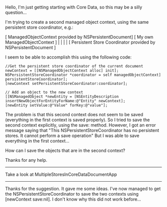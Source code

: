 

Hello, I'm just getting starting with Core Data, so this may be a silly question...

I'm trying to create a second managed object context, using the same persistent store coordinator, e.g.:

    
[ ManagedObjectContext provided by NSPersistentDocument]            [ My own ManagedObjectContext ]
                                      |                                                             |
                                      |                                                             |
                                     [ Persistent Store Coordinator provided by NSPersistentDocument ]


I seem to be able to accomplish this using the following code:
     
	//Get the persistent store coordinator of the current document
	newContext = [[NSManagedObjectContext alloc] init];
	NSPersistentStoreCoordinator *coordinator = self managedObjectContext] persistentStoreCoordinator];
	[newContext setPersistentStoreCoordinator:coordinator];

	// Add an object to the new context
	[[NSManagedObject *newEntity = [NSEntityDescription insertNewObjectForEntityForName:@"Entity" newContext]; 
	[newEntity setValue:@"Value" forKey:@"value"]; 


The problem is that this second context does not seem to be saved (everything in the first context is saved properly).
So I tried to save the second context explicitly, using the save: method.  However, I got an error message saying that 
"This NSPersistentStoreCoordinator has no persistent stores.  It cannot perform a save operation"  But I was able to save
everything in the first context...

How can I save the objects that are in the second context?

Thanks for any help.

----

Take a look at MultipleStoresInCoreDataDocumentApp

----

Thanks for the suggestion.  It gave me some ideas.  I've now managed to get the NSPersistentStoreCoordinator to save the two contexts using [newContext save:nil].  I don't know why this did not work before...
